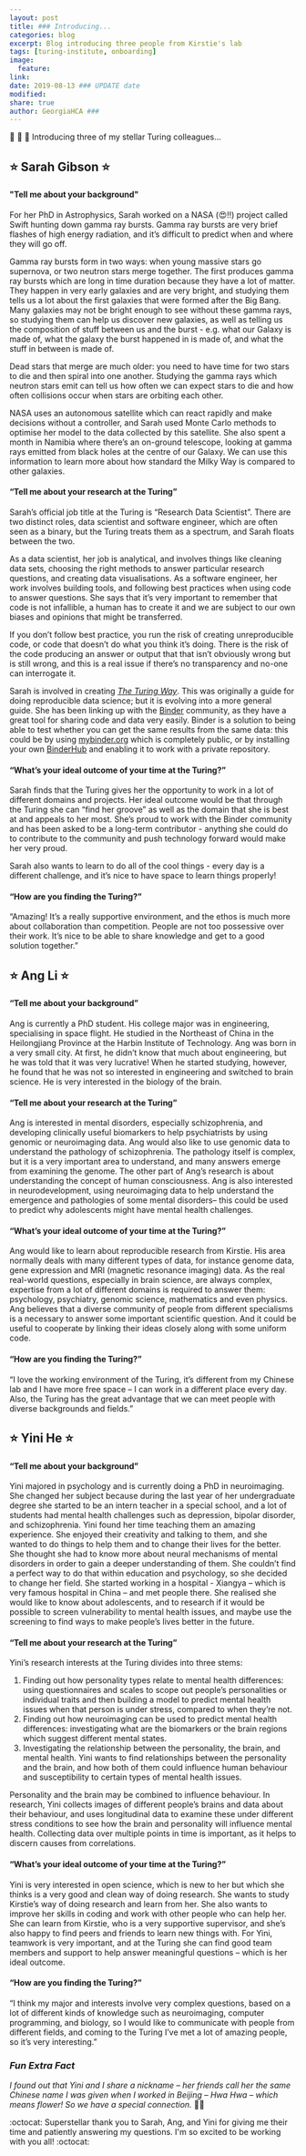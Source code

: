 ```yaml
---
layout: post
title: ### Introducing...
categories: blog
excerpt: Blog introducing three people from Kirstie's lab 
tags: [turing-institute, onboarding]
image:
  feature:
link: 
date: 2019-08-13 ### UPDATE date
modified:
share: true
author: GeorgiaHCA ###
---
```


:tada: :star2: :rocket: Introducing three of my stellar Turing colleagues... 

## :star: Sarah Gibson :star: 

#### "Tell me about your background"

For her PhD in Astrophysics, Sarah worked on a NASA (:heart_eyes:!!) project called Swift hunting down gamma ray bursts. 
Gamma ray bursts are very brief flashes of high energy radiation, and it’s difficult to predict when and where they will go off. 

Gamma ray bursts form in two ways: when young massive stars go supernova, or two neutron stars merge together. 
The first produces gamma ray bursts which are long in time duration because they have a lot of matter. 
They happen in very early galaxies and are very bright, and studying them tells us a lot about the first galaxies that were formed after the Big Bang. Many galaxies may not be bright enough to see without these gamma rays, so studying them can help us discover new galaxies, as well as telling us the composition of stuff between us and the burst - e.g. what our Galaxy is made of, what the galaxy the burst happened in is made of, and what the stuff in between is made of.

Dead stars that merge are much older:  you need to have time for two stars to die and then spiral into one another. 
Studying the gamma rays which neutron stars emit can tell us how often we can expect stars to die and how often collisions occur when stars are orbiting each other.

NASA uses an autonomous satellite which can react rapidly and make decisions without a controller, and Sarah used Monte Carlo methods to optimise her model to the data collected by this satellite. 
She also spent a month in Namibia where there’s an on-ground telescope, looking at gamma rays emitted from black holes at the centre of our Galaxy. 
We can use this information to learn more about how standard the Milky Way is compared to other galaxies.

#### “Tell me about your research at the Turing”

Sarah’s official job title at the Turing is “Research Data Scientist”. 
There are two distinct roles, data scientist and software engineer, which are often seen as a binary, but the Turing treats them as a spectrum, and Sarah floats between the two. 

As a data scientist, her job is analytical, and involves things like cleaning data sets, choosing the right methods to answer particular research questions, and creating data visualisations. 
As a software engineer, her work involves building tools, and following best practices when using code to answer questions.
She says that it’s very important to remember that code is not infallible, a human has to create it and we are subject to our own biases and opinions that might be transferred.

If you don’t follow best practice, you run the risk of creating unreproducible code, or code that doesn’t do what you think it’s doing. 
There is the risk of the code producing an answer or output that that isn’t obviously wrong but is still wrong, and this is a real issue if there’s no transparency and no-one can interrogate it.

Sarah is involved in creating [_The Turing Way_](https://github.com/alan-turing-institute/the-turing-way). 
This was originally a guide for doing reproducible data science; but it is evolving into a more general guide. 
She has been linking up with the [Binder](https://mybinder.readthedocs.io/en/latest/) community, as they have a great tool for sharing code and data very easily. 
Binder is a solution to being able to test whether you can get the same results from the same data: this could be by using [mybinder.org](https://mybinder.org) which is completely public, or by installing your own [BinderHub](https://binderhub.readthedocs.io/en/latest/) and enabling it to work with a private repository. 

#### “What’s your ideal outcome of your time at the Turing?”

Sarah finds that the Turing gives her the opportunity to work in a lot of different domains and projects. 
Her ideal outcome would be that through the Turing she can “find her groove” as well as the domain that she is best at and appeals to her most. 
She’s proud to work with the Binder community and has been asked to be a long-term contributor - anything she could do to contribute to the community and push technology forward would make her very proud. 

Sarah also wants to learn to do all of the cool things - every day is a different challenge, and it’s nice to have space to learn things properly!

#### “How are you finding the Turing?”

“Amazing! 
It’s a really supportive environment, and the ethos is much more about collaboration than competition. 
People are not too possessive over their work. 
It’s nice to be able to share knowledge and get to a good solution together.”

## :star: Ang Li :star: 

#### “Tell me about your background”

Ang is currently a PhD student. 
His college major was in engineering, specialising in space flight. 
He studied in the Northeast of China in the Heilongjiang Province at the Harbin Institute of Technology. 
Ang was born in a very small city. 
At first, he didn’t know that much about engineering, but he was told that it was very lucrative! 
When he started studying, however, he found that he was not so interested in engineering and switched to brain science. 
He is very interested in the biology of the brain.

#### “Tell me about your research at the Turing”

Ang is interested in mental disorders, especially schizophrenia, and developing clinically useful biomarkers to help psychiatrists by using genomic or neuroimaging data. 
Ang would also like to use genomic data to understand the pathology of schizophrenia. 
The pathology itself is complex, but it is a very important area to understand, and many answers emerge from examining the genome. 
The other part of Ang’s research is about understanding the concept of human consciousness. 
Ang is also interested in neurodevelopment, using neuroimaging data to help understand the emergence and pathologies of some mental disorders– this could be used to predict why adolescents might have mental health challenges.

#### “What’s your ideal outcome of your time at the Turing?”

Ang would like to learn about reproducible research from Kirstie. His area normally deals with many different types of data, for instance genome data, gene expression and MRI (magnetic resonance imaging) data. 
As the real real-world questions, especially in brain science, are always complex, expertise from a lot of different domains is required to answer them: psychology, psychiatry, genomic science, mathematics and even physics. 
Ang believes that a diverse community of people from different specialisms is a necessary to answer some important scientific question. 
And it could be useful to cooperate by linking their ideas closely along with some uniform code.

#### “How are you finding the Turing?”

“I love the working environment of the Turing, it’s different from my Chinese lab and I have more free space – I can work in a different place every day. 
Also, the Turing has the great advantage that we can meet people with diverse backgrounds and fields.”

## :star: Yini He :star: 

#### “Tell me about your background” 

Yini majored in psychology and is currently doing a PhD in neuroimaging. 
She changed her subject because during the last year of her undergraduate degree she started to be an intern teacher in a special school, and a lot of students had mental health challenges such as depression, bipolar disorder, and schizophrenia. 
Yini found her time teaching them an amazing experience. 
She enjoyed their creativity and talking to them, and she wanted to do things to help them and to change their lives for the better. 
She thought she had to know more about neural mechanisms of mental disorders in order to gain a deeper understanding of them. 
She couldn’t find a perfect way to do that within education and psychology, so she decided to change her field. 
She started working in a hospital - Xiangya – which is very famous hospital in China – and met people there. 
She realised she would like to know about adolescents, and to research if it would be possible to screen vulnerability to mental health issues, and maybe use the screening to find ways to make people’s lives better in the future. 

#### “Tell me about your research at the Turing”

Yini’s research interests at the Turing divides into three stems:

1. Finding out how personality types relate to mental health differences: using questionnaires and scales to scope out people’s personalities or individual traits and then building a model to predict mental health issues when that person is under stress, compared to when they’re not.
2. Finding out how neuroimaging can be used to predict mental health differences: investigating what are the biomarkers or the brain regions which suggest different mental states.
3. Investigating the relationship between the personality, the brain, and mental health. 
Yini wants to find relationships between the personality and the brain, and how both of them could influence human behaviour and susceptibility to certain types of mental health issues. 

Personality and the brain may be combined to influence behaviour. 
In research, Yini collects images of different people’s brains and data about their behaviour, and uses longitudinal data to examine these under different stress conditions to see how the brain and personality will influence mental health. 
Collecting data over multiple points in time is important, as it helps to discern causes from correlations. 

#### “What’s your ideal outcome of your time at the Turing?”

Yini is very interested in open science, which is new to her but which she thinks is a very good and clean way of doing research. 
She wants to study Kirstie’s way of doing research and learn from her. 
She also wants to improve her skills in coding and work with other people who can help her. 
She can learn from Kirstie, who is a very supportive supervisor, and she’s also happy to find peers and friends to learn new things with. 
For Yini, teamwork is very important, and at the Turing she can find good team members and support to help answer meaningful questions – which is her ideal outcome.

#### “How are you finding the Turing?”

“I think my major and interests involve very complex questions, based on a lot of different kinds of knowledge such as neuroimaging, computer programming, and biology, so I would like to communicate with people from different fields, and coming to the Turing I’ve met a lot of amazing people, so it’s very interesting.”

### <em> Fun Extra Fact </em> 

<em> I found out that Yini and I share a nickname – her friends call her the same Chinese name I was given when I worked in Beijing – Hwa Hwa – which means flower! So we have a special connection. </em> :cherry_blossom::cherry_blossom:

:octocat: Superstellar thank you to Sarah, Ang, and Yini for giving me their time and patiently answering my questions. I'm so excited to be working with you all! :octocat:
